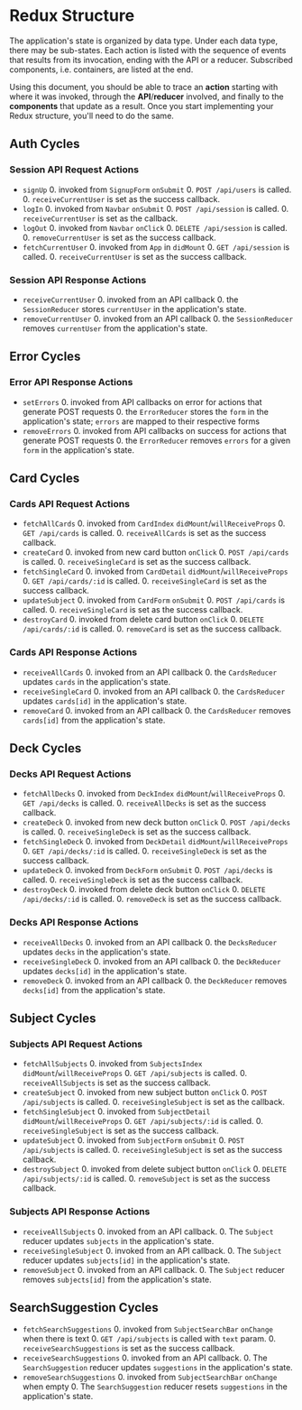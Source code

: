 # Redux Structure

The application's state is organized by data type. Under each data type, there
may be sub-states. Each action is listed with the sequence of events that
results from its invocation, ending with the API or a reducer. Subscribed
components, i.e. containers, are listed at the end.

Using this document, you should be able to trace an **action** starting with
where it was invoked, through the **API**/**reducer** involved, and finally to
the **components** that update as a result. Once you start implementing your
Redux structure, you'll need to do the same.

## Auth Cycles

### Session API Request Actions

* `signUp`
  0. invoked from `SignupForm` `onSubmit`
  0. `POST /api/users` is called.
  0. `receiveCurrentUser` is set as the success callback.
* `logIn`
  0. invoked from `Navbar` `onSubmit`
  0. `POST /api/session` is called.
  0. `receiveCurrentUser` is set as the callback.
* `logOut`
  0. invoked from `Navbar` `onClick`
  0. `DELETE /api/session` is called.
  0. `removeCurrentUser` is set as the success callback.
* `fetchCurrentUser`
  0. invoked from `App` in `didMount`
  0. `GET /api/session` is called.
  0. `receiveCurrentUser` is set as the success callback.

### Session API Response Actions

* `receiveCurrentUser`
  0. invoked from an API callback
  0. the `SessionReducer` stores `currentUser` in the application's state.
* `removeCurrentUser`
  0. invoked from an API callback
  0. the `SessionReducer` removes `currentUser` from the application's state.

## Error Cycles

### Error API Response Actions
* `setErrors`
  0. invoked from API callbacks on error for actions that generate POST requests
  0. the `ErrorReducer` stores the `form` in the application's state; `errors` are mapped to their respective forms
* `removeErrors`
  0. invoked from API callbacks on success for actions that generate POST requests
  0. the `ErrorReducer` removes `errors` for a given `form` in the application's state.

## Card Cycles

### Cards API Request Actions

* `fetchAllCards`
  0. invoked from `CardIndex` `didMount`/`willReceiveProps`
  0. `GET /api/cards` is called.
  0. `receiveAllCards` is set as the success callback.
* `createCard`
  0. invoked from new card button `onClick`
  0. `POST /api/cards` is called.
  0. `receiveSingleCard` is set as the success callback.
* `fetchSingleCard`
  0. invoked from `CardDetail` `didMount`/`willReceiveProps`
  0. `GET /api/cards/:id` is called.
  0. `receiveSingleCard` is set as the success callback.
* `updateSubject`
  0. invoked from `CardForm` `onSubmit`
  0. `POST /api/cards` is called.
  0. `receiveSingleCard` is set as the success callback.
* `destroyCard`
  0. invoked from delete card button `onClick`
  0. `DELETE /api/cards/:id` is called.
  0. `removeCard` is set as the success callback.

### Cards API Response Actions

* `receiveAllCards`
  0. invoked from an API callback
  0. the `CardsReducer` updates `cards` in the application's state.
* `receiveSingleCard`
  0. invoked from an API callback
  0. the `CardsReducer` updates `cards[id]` in the application's state.
* `removeCard`
  0. invoked from an API callback
  0. the `CardsReducer` removes `cards[id]` from the application's state.

## Deck Cycles

### Decks API Request Actions

* `fetchAllDecks`
  0. invoked from `DeckIndex` `didMount`/`willReceiveProps`
  0. `GET /api/decks` is called.
  0. `receiveAllDecks` is set as the success callback.
* `createDeck`
  0. invoked from new deck button `onClick`
  0. `POST /api/decks` is called.
  0. `receiveSingleDeck` is set as the success callback.
* `fetchSingleDeck`
  0. invoked from `DeckDetail` `didMount`/`willReceiveProps`
  0. `GET /api/decks/:id` is called.
  0. `receiveSingleDeck` is set as the success callback.
* `updateDeck`
  0. invoked from `DeckForm` `onSubmit`
  0. `POST /api/decks` is called.
  0. `receiveSingleDeck` is set as the success callback.
* `destroyDeck`
  0. invoked from delete deck button `onClick`
  0. `DELETE /api/decks/:id` is called.
  0. `removeDeck` is set as the success callback.

### Decks API Response Actions

* `receiveAllDecks`
  0. invoked from an API callback
  0. the `DecksReducer` updates `decks` in the application's state.
* `receiveSingleDeck`
  0. invoked from an API callback
  0. the `DeckReducer` updates `decks[id]` in the application's state.
* `removeDeck`
  0. invoked from an API callback
  0. the `DeckReducer` removes `decks[id]` from the application's state.

## Subject Cycles

### Subjects API Request Actions

* `fetchAllSubjects`
  0. invoked from `SubjectsIndex` `didMount`/`willReceiveProps`
  0. `GET /api/subjects` is called.
  0. `receiveAllSubjects` is set as the success callback.
* `createSubject`
  0. invoked from new subject button `onClick`
  0. `POST /api/subjects` is called.
  0. `receiveSingleSubject` is set as the callback.
* `fetchSingleSubject`
  0. invoked from `SubjectDetail` `didMount`/`willReceiveProps`
  0. `GET /api/subjects/:id` is called.
  0. `receiveSingleSubject` is set as the success callback.
* `updateSubject`
  0. invoked from `SubjectForm` `onSubmit`
  0. `POST /api/subjects` is called.
  0. `receiveSingleSubject` is set as the success callback.
* `destroySubject`
  0. invoked from delete subject button `onClick`
  0. `DELETE /api/subjects/:id` is called.
  0. `removeSubject` is set as the success callback.

### Subjects API Response Actions

* `receiveAllSubjects`
  0. invoked from an API callback.
  0. The `Subject` reducer updates `subjects` in the application's state.
* `receiveSingleSubject`
  0. invoked from an API callback.
  0. The `Subject` reducer updates `subjects[id]` in the application's state.
* `removeSubject`
  0. invoked from an API callback.
  0. The `Subject` reducer removes `subjects[id]` from the application's state.

## SearchSuggestion Cycles

* `fetchSearchSuggestions`
  0. invoked from `SubjectSearchBar` `onChange` when there is text
  0. `GET /api/subjects` is called with `text` param.
  0. `receiveSearchSuggestions` is set as the success callback.
* `receiveSearchSuggestions`
  0. invoked from an API callback.
  0. The `SearchSuggestion` reducer updates `suggestions` in the application's state.
* `removeSearchSuggestions`
  0. invoked from `SubjectSearchBar` `onChange` when empty
  0. The `SearchSuggestion` reducer resets `suggestions` in the application's state.

